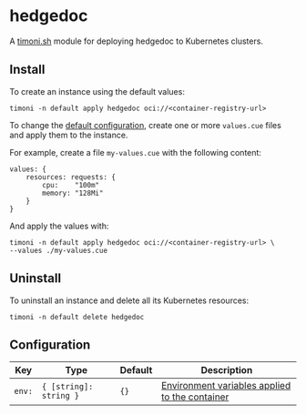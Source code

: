 # hedgedoc

A [timoni.sh](http://timoni.sh) module for deploying hedgedoc to Kubernetes clusters.

## Install

To create an instance using the default values:

```shell
timoni -n default apply hedgedoc oci://<container-registry-url>
```

To change the [default configuration](#configuration),
create one or more `values.cue` files and apply them to the instance.

For example, create a file `my-values.cue` with the following content:

```cue
values: {
	resources: requests: {
		cpu:    "100m"
		memory: "128Mi"
	}
}
```

And apply the values with:

```shell
timoni -n default apply hedgedoc oci://<container-registry-url> \
--values ./my-values.cue
```

## Uninstall

To uninstall an instance and delete all its Kubernetes resources:

```shell
timoni -n default delete hedgedoc
```

## Configuration

| Key                      | Type                             | Default            | Description                                                                                                                                  |
|--------------------------|----------------------------------|--------------------|----------------------------------------------------------------------------------------------------------------------------------------------|
| `env:` | `{ [string]: string }` | `{}` | [Environment variables applied to the container](https://docs.hedgedoc.org/configuration/) |
